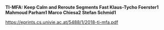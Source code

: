 **TI-MFA: Keep Calm and Reroute Segments Fast
Klaus-Tycho Foerster1 Mahmoud Parham1 Marco Chiesa2 Stefan Schmid1**

https://eprints.cs.univie.ac.at/5488/1/2018-ti-mfa.pdf
